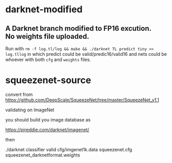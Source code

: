 # darknet-modified  
A Darknet branch modified to FP16 excution.  
No weights file uploaded.  
---
Run with `` rm -f log.tl/log && make && ./darknet TL predict tiny >> log.tllog ``
in which predict could be valid/predic16/valid16 and nets could be whoever with both ``cfg`` and ``weights`` files.  

# squeezenet-source
convert from https://github.com/DeepScale/SqueezeNet/tree/master/SqueezeNet_v1.1

validating on ImageNet 

you should build you image database as 

https://pjreddie.com/darknet/imagenet/

then 

./darknet classifier valid cfg/imgenet1k.data squeezenet.cfg  squeezenet_darknetformat.weights
